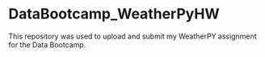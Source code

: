 # DataBootcamp_WeatherPyHW
This repository was used to upload and submit my WeatherPY assignment for the Data Bootcamp.
